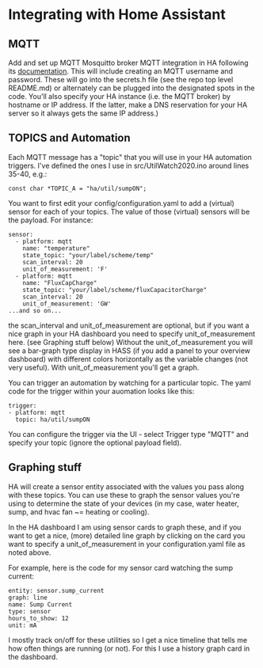 # Integrating with Home Assistant

## MQTT
Add and set up MQTT Mosquitto broker MQTT integration in HA following its
[documentation](https://github.com/home-assistant/hassio-addons/blob/master/mosquitto/DOCS.md).
This will include creating an MQTT username and password. These will go into the secrets.h
file (see the repo top level README.md) or alternately can be plugged into the designated
spots in the code.  You'll also specify your HA instance (i.e. the MQTT broker) by
hostname or IP address.  If the latter, make a DNS reservation for your HA server
so it always gets the same IP address.)

## TOPICS and Automation

Each MQTT message has a "topic" that you will use in your HA automation triggers.  I've defined the ones I use in src/UtilWatch2020.ino around lines 35-40, e.g.:

`const char *TOPIC_A = "ha/util/sumpON";`

You want to first edit your config/configuration.yaml to add a (virtual) sensor for
each of your topics.  The value of those (virtual) sensors will be the payload. For instance:

```
sensor:                            
  - platform: mqtt                 
    name: "temperature"           
    state_topic: "your/label/scheme/temp" 
    scan_interval: 20                
    unit_of_measurement: 'F'     
  - platform: mqtt
    name: "FluxCapCharge"
    state_topic: "your/label/scheme/fluxCapacitorCharge"
    scan_interval: 20
    unit_of_measurement: 'GW'
...and so on...
```
the scan_interval and unit_of_measurement are optional, but if you want a nice graph
in your HA dashboard you need to specify unit_of_measurement here. (see Graphing stuff below)
Without the unit_of_measurement you will see a bar-graph type display in HASS (if you add a panel
to your overview dashboard) with different colors horizontally as the variable changes (not very
useful).  With unit_of_measurement you'll get a graph.

You can trigger an automation by watching for a particular topic. The yaml code for
the trigger within your auomation looks like this:

```
trigger:
- platform: mqtt
  topic: ha/util/sumpON
```

You can configure the trigger via the UI - select Trigger type "MQTT" and
specify your topic (ignore the optional payload field).

## Graphing stuff

HA will create a sensor entity associated with the values you pass along with these
topics.  You can use these to graph the sensor values you're using to determine
the state of your devices (in my case, water heater, sump, and hvac fan ~= heating
or cooling).

In the HA dashboard I am using sensor cards to graph these, and if you want to
get a nice, (more) detailed line graph by clicking on the card you want to specify
a unit_of_measurement in your configuration.yaml file as noted above.

For example, here is the code for my sensor card watching the sump current:

```
entity: sensor.sump_current
graph: line
name: Sump Current
type: sensor
hours_to_show: 12
unit: mA
```
I mostly track on/off for these utilities so I get a nice timeline that tells
me how often things are running (or not).  For this I use a history graph card
in the dashboard.

